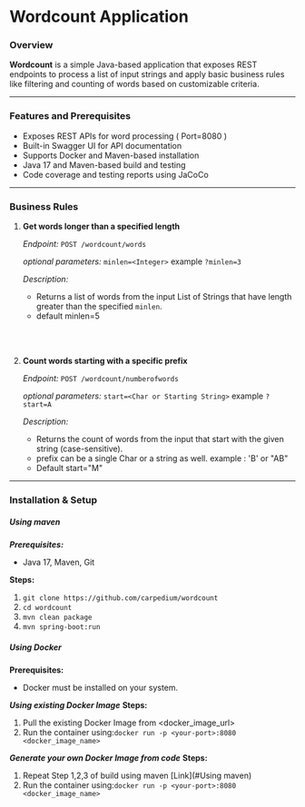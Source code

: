 # Wordcount Application
### Overview
**Wordcount** is a simple Java-based application that exposes REST endpoints to process a list of input strings and apply basic business rules like filtering and counting of words based on customizable criteria.

---
### Features and Prerequisites

- Exposes REST APIs for word processing ( Port=8080 )
- Built-in Swagger UI for API documentation
- Supports Docker and Maven-based installation
- Java 17 and Maven-based build and testing
- Code coverage and testing reports using JaCoCo

---
### Business Rules

1. **Get words longer than a specified length**  

   *Endpoint:* `POST /wordcount/words`  

   *optional parameters:* `minlen=<Integer>` example `?minlen=3`

   *Description:* 
    - Returns a list of words from the input List of Strings that have length greater than the specified `minlen`. 
    - default minlen=5

                      
<br></br>      
                          
2. **Count words starting with a specific prefix**  

   *Endpoint:* `POST /wordcount/numberofwords`  

   *optional parameters:* `start=<Char or Starting String>` example `?start=A`

   *Description:* 
    - Returns the count of words from the input that start with the given string (case-sensitive).
    - prefix can be a single Char or a string as well. example : 'B' or  "AB"
    - Default start="M" 

-----

### Installation & Setup 
##### Using maven

***Prerequisites:***
- Java 17, Maven, Git 

****Steps:****
1. `git clone https://github.com/carpedium/wordcount`
2. `cd wordcount`
3. `mvn clean package` 
4. `mvn spring-boot:run` 

 
##### Using Docker
  
**Prerequisites:**
- Docker must be installed on your system.

***Using existing Docker Image***
**Steps:**
1. Pull the existing Docker Image from <docker_image_url>
2. Run the container using:`docker run -p <your-port>:8080 <docker_image_name>`

***Generate your own Docker Image from code***
**Steps:**
1. Repeat Step 1,2,3 of build using maven [Link](#Using maven) 
2. Run the container using:`docker run -p <your-port>:8080 <docker_image_name>`
